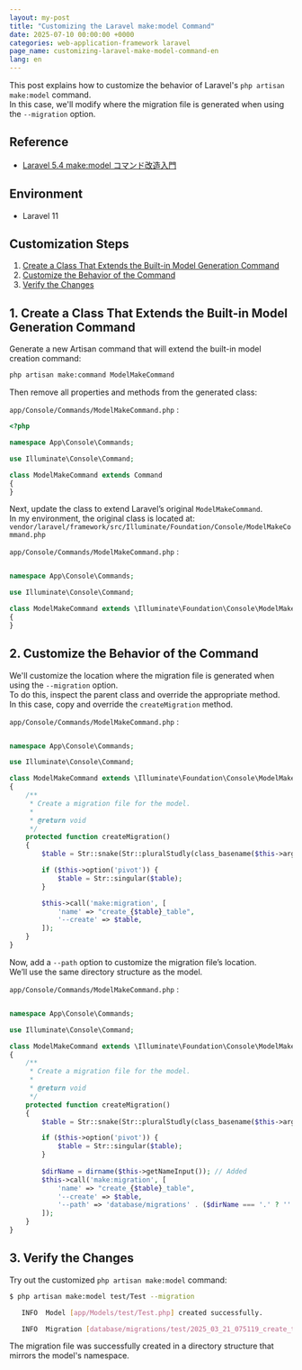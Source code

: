 ```yaml
---
layout: my-post
title: "Customizing the Laravel make:model Command"
date: 2025-07-10 00:00:00 +0000
categories: web-application-framework laravel
page_name: customizing-laravel-make-model-command-en
lang: en
---
```


This post explains how to customize the behavior of Laravel's `php artisan make:model` command.  
In this case, we'll modify where the migration file is generated when using the `--migration` option.

## Reference
- [Laravel 5.4 make:model コマンド改造入門](https://qiita.com/morisuke/items/93195ef8c031ca2d0976)

## Environment
- Laravel 11

## Customization Steps
1. [Create a Class That Extends the Built-in Model Generation Command](#1-create-a-class-that-extends-the-built-in-model-generation-command)
2. [Customize the Behavior of the Command](#2-customize-the-behavior-of-the-command)
3. [Verify the Changes](#3-verify-the-changes)

## 1. Create a Class That Extends the Built-in Model Generation Command
Generate a new Artisan command that will extend the built-in model creation command: 

```bash
php artisan make:command ModelMakeCommand
```

Then remove all properties and methods from the generated class:

`app/Console/Commands/ModelMakeCommand.php` :
```php
<?php

namespace App\Console\Commands;

use Illuminate\Console\Command;

class ModelMakeCommand extends Command
{
}

```

Next, update the class to extend Laravel’s original `ModelMakeCommand`.  
In my environment, the original class is located at:
`vendor/laravel/framework/src/Illuminate/Foundation/Console/ModelMakeCommand.php` 

`app/Console/Commands/ModelMakeCommand.php` :
```php

namespace App\Console\Commands;

use Illuminate\Console\Command;

class ModelMakeCommand extends \Illuminate\Foundation\Console\ModelMakeCommand
{
}

```

## 2. Customize the Behavior of the Command
We'll customize the location where the migration file is generated when using the `--migration` option.  
To do this, inspect the parent class and override the appropriate method.  
In this case, copy and override the `createMigration` method.

`app/Console/Commands/ModelMakeCommand.php` :
```php

namespace App\Console\Commands;

use Illuminate\Console\Command;

class ModelMakeCommand extends \Illuminate\Foundation\Console\ModelMakeCommand
{
    /**
     * Create a migration file for the model.
     *
     * @return void
     */
    protected function createMigration()
    {
        $table = Str::snake(Str::pluralStudly(class_basename($this->argument('name'))));

        if ($this->option('pivot')) {
            $table = Str::singular($table);
        }

        $this->call('make:migration', [
            'name' => "create_{$table}_table",
            '--create' => $table,
        ]);
    }
}

```

Now, add a `--path` option to customize the migration file’s location.  
We’ll use the same directory structure as the model.

`app/Console/Commands/ModelMakeCommand.php` :
```php

namespace App\Console\Commands;

use Illuminate\Console\Command;

class ModelMakeCommand extends \Illuminate\Foundation\Console\ModelMakeCommand
{
    /**
     * Create a migration file for the model.
     *
     * @return void
     */
    protected function createMigration()
    {
        $table = Str::snake(Str::pluralStudly(class_basename($this->argument('name'))));

        if ($this->option('pivot')) {
            $table = Str::singular($table);
        }
        
        $dirName = dirname($this->getNameInput()); // Added
        $this->call('make:migration', [
            'name' => "create_{$table}_table",
            '--create' => $table,
            '--path' => 'database/migrations' . ($dirName === '.' ? '' : "/{$dirName}"), // Added
        ]);
    }
}

```

## 3. Verify the Changes
Try out the customized `php artisan make:model` command:

```bash
$ php artisan make:model test/Test --migration

   INFO  Model [app/Models/test/Test.php] created successfully.

   INFO  Migration [database/migrations/test/2025_03_21_075119_create_tests_table.php] created successfully.

```

The migration file was successfully created in a directory structure that mirrors the model's namespace.